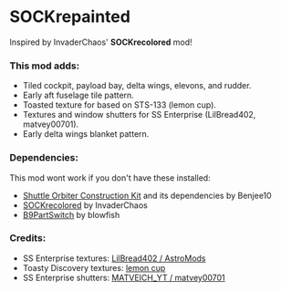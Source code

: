 # SOCKrepainted
Inspired by InvaderChaos' **SOCKrecolored** mod!

### This mod adds:
- Tiled cockpit, payload bay, delta wings, elevons, and rudder.
- Early aft fuselage tile pattern.
- Toasted texture for based on STS-133 (lemon cup).
- Textures and window shutters for SS Enterprise (LilBread402, matvey00701).
- Early delta wings blanket pattern.

### Dependencies:
This mod wont work if you don't have these installed:
- [Shuttle Orbiter Construction Kit](https://forum.kerbalspaceprogram.com/index.php?/topic/186023-111-shuttle-orbiter-construction-kit-stockalike-space-shuttle-orbiter-tubes-v116/) and its dependencies by Benjee10
- [SOCKrecolored](https://forum.kerbalspaceprogram.com/index.php?/topic/195154-111x-shuttle-orbiter-construction-kit-recolored-version-13/) by InvaderChaos
- [B9PartSwitch](https://forum.kerbalspaceprogram.com/index.php?/topic/140541-1112-b9partswitch-v2180-march-17/) by blowfish

### Credits:
- SS Enterprise textures: [LilBread402 / AstroMods](https://forum.kerbalspaceprogram.com/index.php?/profile/208484-astromods/)
- Toasty Discovery textures: [lemon cup](https://forum.kerbalspaceprogram.com/index.php?/profile/199693-lemon-cup/)
- SS Enterprise shutters: [MATVEICH_YT / matvey00701](https://forum.kerbalspaceprogram.com/index.php?/profile/221990-matveich_yt/)
